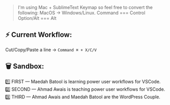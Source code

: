 > I'm using Mac + SublimeText Keymap so feel free to convert the following:
> MacOS         →     Windows/Linux.
> Command      ===    Control
> Option/Alt   ===    Alt





## ⚡ Current Workflow:

Cut/Copy/Paste a line     →     `Command ⌘ + X/C/V`


## 🗑 Sandbox:

1️⃣ FIRST — Maedah Batool is learning power user workflows for VSCode.
2️⃣ SECOND — Ahmad Awais is teaching power user workflows for VSCode.
3️⃣ THIRD — Ahmad Awais and Maedah Batool are the WordPress Couple.